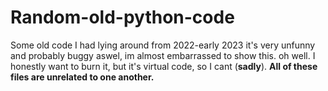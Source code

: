 # Random-old-python-code
Some old code I had lying around from 2022-early 2023
it's very unfunny and probably buggy aswel, im almost embarrassed to show this.
oh well.
I honestly want to burn it, but it's virtual code, so I cant (<strong>sadly</strong>).
<strong>All of these files are unrelated to one another.</strong>
